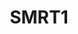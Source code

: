 ---
title: SMRT1
category:
  - Technology
website: https://www.frontfundr.com/smrt1
contact: Brad Pommen
about: SMRT1 provides technologies that make automated retail interactive with our touchscreen vending machines.
showMap: false
geometry: '{"type":"Point","coordinates":[-117.3918235,49.486667]}'
---